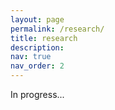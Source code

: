 ```yaml
---
layout: page
permalink: /research/
title: research
description: 
nav: true
nav_order: 2
---
```


In progress...

